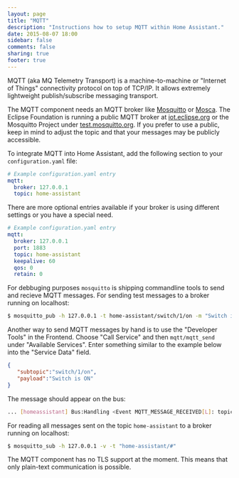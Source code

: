 ```yaml
---
layout: page
title: "MQTT"
description: "Instructions how to setup MQTT within Home Assistant."
date: 2015-08-07 18:00
sidebar: false
comments: false
sharing: true
footer: true
---
```

MQTT (aka MQ Telemetry Transport) is a machine-to-machine or "Internet of Things" connectivity protocol on top of TCP/IP. It allows extremely lightweight publish/subscribe messaging transport. 

The MQTT component needs an MQTT broker like [Mosquitto](http://mosquitto.org/) or [Mosca](http://www.mosca.io/). The Eclipse Foundation is running a public MQTT broker at [iot.eclipse.org](iot.eclipse.org) or the Mosquitto Project under [test.mosquitto.org](http://test.mosquitto.org). If you prefer to use a public, keep in mind to adjust the topic and that your messages may be publicly accessible.

To integrate MQTT into Home Assistant, add the following section to your `configuration.yaml` file:

```yaml
# Example configuration.yaml entry
mqtt:
  broker: 127.0.0.1
  topic: home-assistant
```
There are more optional entries available if your broker is using different settings or you have a special need.

```yaml
# Example configuration.yaml entry
mqtt:
  broker: 127.0.0.1
  port: 1883
  topic: home-assistant
  keepalive: 60
  qos: 0
  retain: 0
```

For debbuging purposes `mosquitto` is shipping commandline tools to send and recieve MQTT messages. For sending test messages to a broker running on localhost:

```bash
$ mosquitto_pub -h 127.0.0.1 -t home-assistant/switch/1/on -m "Switch is ON"
```

Another way to send MQTT messages by hand is to use the "Developer Tools" in the Frontend. Choose "Call Service" and then `mqtt/mqtt_send` under "Available Services". Enter something similar to the example below into the "Service Data" field.

```json
{
   "subtopic":"switch/1/on",
   "payload":"Switch is ON"
}
```

The message should appear on the bus:

```bash
... [homeassistant] Bus:Handling <Event MQTT_MESSAGE_RECEIVED[L]: topic=home-assistant/switch/1/on, qos=0, payload=Switch is ON>
```

For reading all messages sent on the topic `home-assistant` to a broker running on localhost:

```bash
$ mosquitto_sub -h 127.0.0.1 -v -t "home-assistant/#"
```

<p class='note'>
The MQTT component has no TLS support at the moment. This means that only plain-text communication is possible.
</p>
